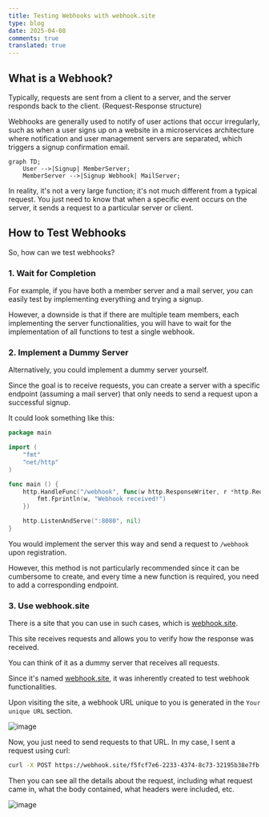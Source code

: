 ```yaml
---
title: Testing Webhooks with webhook.site
type: blog
date: 2025-04-08
comments: true
translated: true
---
```


## What is a Webhook?
Typically, requests are sent from a client to a server, and the server responds back to the client. (Request-Response structure)

Webhooks are generally used to notify of user actions that occur irregularly, such as when a user signs up on a website in a microservices architecture where notification and user management servers are separated, which triggers a signup confirmation email.

```mermaid
graph TD;
    User -->|Signup| MemberServer;
    MemberServer -->|Signup Webhook| MailServer;
```

In reality, it's not a very large function; it's not much different from a typical request. You just need to know that when a specific event occurs on the server, it sends a request to a particular server or client.

## How to Test Webhooks
So, how can we test webhooks?

### 1. Wait for Completion
For example, if you have both a member server and a mail server, you can easily test by implementing everything and trying a signup.

However, a downside is that if there are multiple team members, each implementing the server functionalities, you will have to wait for the implementation of all functions to test a single webhook.

### 2. Implement a Dummy Server
Alternatively, you could implement a dummy server yourself.

Since the goal is to receive requests, you can create a server with a specific endpoint (assuming a mail server) that only needs to send a request upon a successful signup.

It could look something like this:
```go
package main

import (
    "fmt"
    "net/http"
)

func main () {
    http.HandleFunc("/webhook", func(w http.ResponseWriter, r *http.Request) {
        fmt.Fprintln(w, "Webhook received!")
    })

    http.ListenAndServe(":8080", nil)
}
```

You would implement the server this way and send a request to `/webhook` upon registration.

However, this method is not particularly recommended since it can be cumbersome to create, and every time a new function is required, you need to add a corresponding endpoint.

### 3. Use webhook.site
There is a site that you can use in such cases, which is [webhook.site](https://webhook.site).

This site receives requests and allows you to verify how the response was received.

You can think of it as a dummy server that receives all requests. 

Since it's named [webhook.site](https://webhook.site), it was inherently created to test webhook functionalities.

Upon visiting the site, a webhook URL unique to you is generated in the `Your unique URL` section.

![image](/images/web/webhook-site-1744548964663.png)

Now, you just need to send requests to that URL. In my case, I sent a request using curl:

```bash
curl -X POST https://webhook.site/f5fcf7e6-2233-4374-8c73-32195b38e7fb -H "Content-Type: application/json" -d '{"name":"test"}'
```

Then you can see all the details about the request, including what request came in, what the body contained, what headers were included, etc.

![image](/images/web/webhook-site-1744549082978.png)

